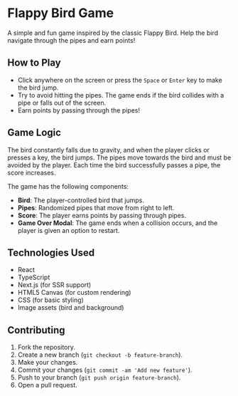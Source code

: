 # Flappy Bird Game

A simple and fun game inspired by the classic Flappy Bird. Help the bird navigate through the pipes and earn points!

## How to Play

- Click anywhere on the screen or press the `Space` or `Enter` key to make the bird jump.
- Try to avoid hitting the pipes. The game ends if the bird collides with a pipe or falls out of the screen.
- Earn points by passing through the pipes!

## Game Logic

The bird constantly falls due to gravity, and when the player clicks or presses a key, the bird jumps. The pipes move towards the bird and must be avoided by the player. Each time the bird successfully passes a pipe, the score increases.

The game has the following components:

- **Bird**: The player-controlled bird that jumps.
- **Pipes**: Randomized pipes that move from right to left.
- **Score**: The player earns points by passing through pipes.
- **Game Over Modal**: The game ends when a collision occurs, and the player is given an option to restart.

## Technologies Used

- React
- TypeScript
- Next.js (for SSR support)
- HTML5 Canvas (for custom rendering)
- CSS (for basic styling)
- Image assets (bird and background)

## Contributing

1. Fork the repository.
2. Create a new branch (`git checkout -b feature-branch`).
3. Make your changes.
4. Commit your changes (`git commit -am 'Add new feature'`).
5. Push to your branch (`git push origin feature-branch`).
6. Open a pull request.

